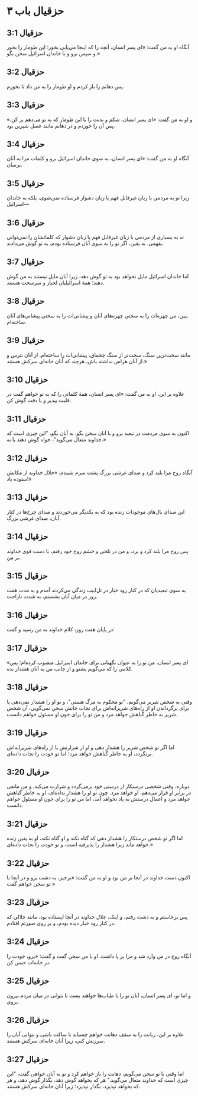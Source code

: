 # حزقیال باب ۳

## حزقیال 3:1
آنگاه او به من گفت: «ای پسر انسان، آنچه را که اینجا می‌یابی بخور؛ این طومار را بخور و سپس برو و با خاندان اسرائیل سخن بگو.»

## حزقیال 3:2
پس دهانم را باز کردم و او طومار را به من داد تا بخورم.

## حزقیال 3:3
و او به من گفت: «ای پسر انسان، شکم و بدنت را با این طومار که به تو می‌دهم پر کن.» پس آن را خوردم و در دهانم مانند عسل شیرین بود.

## حزقیال 3:4
آنگاه او به من گفت: «ای پسر انسان، به سوی خاندان اسرائیل برو و کلمات مرا به آنان برسان.

## حزقیال 3:5
زیرا تو به مردمی با زبان غیرقابل فهم یا زبان دشوار فرستاده نمی‌شوی، بلکه به خاندان اسرائیل—

## حزقیال 3:6
نه به بسیاری از مردمی با زبان غیرقابل فهم یا زبان دشوار که کلماتشان را نمی‌توانی بفهمی. به یقین، اگر تو را به سوی آنان فرستاده بودم، به تو گوش می‌دادند.

## حزقیال 3:7
اما خاندان اسرائیل مایل نخواهد بود به تو گوش دهد، زیرا آنان مایل نیستند به من گوش دهند؛ همهٔ اسرائیلیان لجباز و سرسخت هستند.

## حزقیال 3:8
ببین، من چهره‌ات را به سختی چهره‌های آنان و پیشانی‌ات را به سختی پیشانی‌های آنان ساخته‌ام.

## حزقیال 3:9
مانند سخت‌ترین سنگ، سخت‌تر از سنگ چخماق، پیشانی‌ات را ساخته‌ام. از آنان نترس و از آنان هراس نداشته باش، هرچند که آنان خانه‌ای سرکش هستند.»

## حزقیال 3:10
علاوه بر این، او به من گفت: «ای پسر انسان، همهٔ کلماتی را که به تو خواهم گفت در قلبت بپذیر و با دقت گوش کن.

## حزقیال 3:11
اکنون به سوی مردمت در تبعید برو و با آنان سخن بگو. به آنان بگو، "این چیزی است که خداوند متعال می‌گوید"، خواه گوش دهند یا نه.»

## حزقیال 3:12
آنگاه روح مرا بلند کرد و صدای غرشی بزرگ پشت سرم شنیدم: «جلال خداوند از مکانش ستوده باد!»

## حزقیال 3:13
این صدای بال‌های موجودات زنده بود که به یکدیگر می‌خوردند و صدای چرخ‌ها در کنار آنان، صدای غرشی بزرگ.

## حزقیال 3:14
پس روح مرا بلند کرد و برد، و من در تلخی و خشم روح خود رفتم، با دست قوی خداوند بر من.

## حزقیال 3:15
به سوی تبعیدیان که در کنار رود خبار در تل‌ابیب زندگی می‌کردند آمدم و به مدت هفت روز در میان آنان نشستم، به شدت ناراحت.

## حزقیال 3:16
در پایان هفت روز، کلام خداوند به من رسید و گفت:

## حزقیال 3:17
«ای پسر انسان، من تو را به عنوان نگهبانی برای خاندان اسرائیل منصوب کرده‌ام؛ پس کلامی را که می‌گویم بشنو و از جانب من به آنان هشدار بده.

## حزقیال 3:18
وقتی به شخص شریر می‌گویم، "تو محکوم به مرگ هستی"، و تو او را هشدار نمی‌دهی یا برای برگرداندن او از راه‌های شریرانه‌اش برای نجات جانش سخن نمی‌گویی، آن شخص شریر به خاطر گناهش خواهد مرد و من تو را برای خون او مسئول خواهم دانست.

## حزقیال 3:19
اما اگر تو شخص شریر را هشدار دهی و او از شرارتش یا از راه‌های شریرانه‌اش برنگردد، او به خاطر گناهش خواهد مرد؛ اما تو خودت را نجات داده‌ای.

## حزقیال 3:20
دوباره، وقتی شخصی درستکار از درستی خود برمی‌گردد و شرارت می‌کند، و من مانعی در برابر او قرار می‌دهم، او خواهد مرد. چون تو او را هشدار نداده‌ای، او به خاطر گناهش خواهد مرد و اعمال درستش به یاد نخواهد آمد، اما من تو را برای خون او مسئول خواهم دانست.

## حزقیال 3:21
اما اگر تو شخص درستکار را هشدار دهی که گناه نکند و او گناه نکند، او به یقین زنده خواهد ماند زیرا هشدار را پذیرفته است، و تو خودت را نجات داده‌ای.»

## حزقیال 3:22
اکنون دست خداوند در آنجا بر من بود و او به من گفت: «برخیز، به دشت برو و در آنجا با تو سخن خواهم گفت.»

## حزقیال 3:23
پس برخاستم و به دشت رفتم، و اینک، جلال خداوند در آنجا ایستاده بود، مانند جلالی که در کنار رود خبار دیده بودم، و بر روی صورتم افتادم.

## حزقیال 3:24
آنگاه روح در من وارد شد و مرا بر پا داشت. او با من سخن گفت و گفت: «برو، خودت را در خانه‌ات حبس کن.

## حزقیال 3:25
و اما تو، ای پسر انسان، آنان تو را با طناب‌ها خواهند بست تا نتوانی در میان مردم بیرون بروی.

## حزقیال 3:26
علاوه بر این، زبانت را به سقف دهانت خواهم چسباند تا ساکت باشی و نتوانی آنان را سرزنش کنی، زیرا آنان خانه‌ای سرکش هستند.

## حزقیال 3:27
اما وقتی با تو سخن می‌گویم، دهانت را باز خواهم کرد و تو به آنان خواهی گفت، "این چیزی است که خداوند متعال می‌گوید." هر که بخواهد گوش دهد، بگذار گوش دهد، و هر که بخواهد نپذیرد، بگذار نپذیرد؛ زیرا آنان خانه‌ای سرکش هستند.
